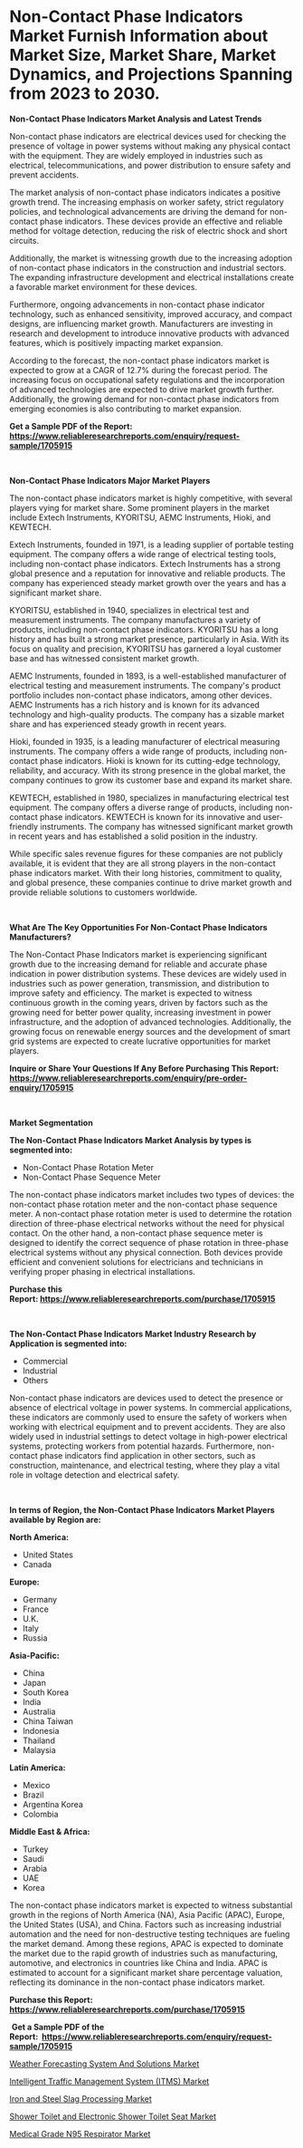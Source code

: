 <p><h1>Non-Contact Phase Indicators Market Furnish Information about Market Size, Market Share, Market Dynamics, and Projections Spanning from 2023 to 2030.</h1></p><p><strong>Non-Contact Phase Indicators Market Analysis and Latest Trends</strong></p>
<p><p>Non-contact phase indicators are electrical devices used for checking the presence of voltage in power systems without making any physical contact with the equipment. They are widely employed in industries such as electrical, telecommunications, and power distribution to ensure safety and prevent accidents.</p><p>The market analysis of non-contact phase indicators indicates a positive growth trend. The increasing emphasis on worker safety, strict regulatory policies, and technological advancements are driving the demand for non-contact phase indicators. These devices provide an effective and reliable method for voltage detection, reducing the risk of electric shock and short circuits.</p><p>Additionally, the market is witnessing growth due to the increasing adoption of non-contact phase indicators in the construction and industrial sectors. The expanding infrastructure development and electrical installations create a favorable market environment for these devices.</p><p>Furthermore, ongoing advancements in non-contact phase indicator technology, such as enhanced sensitivity, improved accuracy, and compact designs, are influencing market growth. Manufacturers are investing in research and development to introduce innovative products with advanced features, which is positively impacting market expansion.</p><p>According to the forecast, the non-contact phase indicators market is expected to grow at a CAGR of 12.7% during the forecast period. The increasing focus on occupational safety regulations and the incorporation of advanced technologies are expected to drive market growth further. Additionally, the growing demand for non-contact phase indicators from emerging economies is also contributing to market expansion.</p></p>
<p><strong>Get a Sample PDF of the Report:&nbsp; <a href="https://www.reliableresearchreports.com/enquiry/request-sample/1705915">https://www.reliableresearchreports.com/enquiry/request-sample/1705915</a></strong></p>
<p>&nbsp;</p>
<p><strong>Non-Contact Phase Indicators Major Market Players</strong></p>
<p><p>The non-contact phase indicators market is highly competitive, with several players vying for market share. Some prominent players in the market include Extech Instruments, KYORITSU, AEMC Instruments, Hioki, and KEWTECH. </p><p>Extech Instruments, founded in 1971, is a leading supplier of portable testing equipment. The company offers a wide range of electrical testing tools, including non-contact phase indicators. Extech Instruments has a strong global presence and a reputation for innovative and reliable products. The company has experienced steady market growth over the years and has a significant market share.</p><p>KYORITSU, established in 1940, specializes in electrical test and measurement instruments. The company manufactures a variety of products, including non-contact phase indicators. KYORITSU has a long history and has built a strong market presence, particularly in Asia. With its focus on quality and precision, KYORITSU has garnered a loyal customer base and has witnessed consistent market growth.</p><p>AEMC Instruments, founded in 1893, is a well-established manufacturer of electrical testing and measurement instruments. The company's product portfolio includes non-contact phase indicators, among other devices. AEMC Instruments has a rich history and is known for its advanced technology and high-quality products. The company has a sizable market share and has experienced steady growth in recent years.</p><p>Hioki, founded in 1935, is a leading manufacturer of electrical measuring instruments. The company offers a wide range of products, including non-contact phase indicators. Hioki is known for its cutting-edge technology, reliability, and accuracy. With its strong presence in the global market, the company continues to grow its customer base and expand its market share.</p><p>KEWTECH, established in 1980, specializes in manufacturing electrical test equipment. The company offers a diverse range of products, including non-contact phase indicators. KEWTECH is known for its innovative and user-friendly instruments. The company has witnessed significant market growth in recent years and has established a solid position in the industry.</p><p>While specific sales revenue figures for these companies are not publicly available, it is evident that they are all strong players in the non-contact phase indicators market. With their long histories, commitment to quality, and global presence, these companies continue to drive market growth and provide reliable solutions to customers worldwide.</p></p>
<p>&nbsp;</p>
<p><strong>What Are The Key Opportunities For Non-Contact Phase Indicators Manufacturers?</strong></p>
<p><p>The Non-Contact Phase Indicators market is experiencing significant growth due to the increasing demand for reliable and accurate phase indication in power distribution systems. These devices are widely used in industries such as power generation, transmission, and distribution to improve safety and efficiency. The market is expected to witness continuous growth in the coming years, driven by factors such as the growing need for better power quality, increasing investment in power infrastructure, and the adoption of advanced technologies. Additionally, the growing focus on renewable energy sources and the development of smart grid systems are expected to create lucrative opportunities for market players.</p></p>
<p><strong>Inquire or Share Your Questions If Any Before Purchasing This Report: <a href="https://www.reliableresearchreports.com/enquiry/pre-order-enquiry/1705915">https://www.reliableresearchreports.com/enquiry/pre-order-enquiry/1705915</a></strong></p>
<p>&nbsp;</p>
<p><strong>Market Segmentation</strong></p>
<p><strong>The Non-Contact Phase Indicators Market Analysis by types is segmented into:</strong></p>
<p><ul><li>Non-Contact Phase Rotation Meter</li><li>Non-Contact Phase Sequence Meter</li></ul></p>
<p><p>The non-contact phase indicators market includes two types of devices: the non-contact phase rotation meter and the non-contact phase sequence meter. A non-contact phase rotation meter is used to determine the rotation direction of three-phase electrical networks without the need for physical contact. On the other hand, a non-contact phase sequence meter is designed to identify the correct sequence of phase rotation in three-phase electrical systems without any physical connection. Both devices provide efficient and convenient solutions for electricians and technicians in verifying proper phasing in electrical installations.</p></p>
<p><strong>Purchase this Report:&nbsp;<a href="https://www.reliableresearchreports.com/purchase/1705915">https://www.reliableresearchreports.com/purchase/1705915</a></strong></p>
<p>&nbsp;</p>
<p><strong>The Non-Contact Phase Indicators Market Industry Research by Application is segmented into:</strong></p>
<p><ul><li>Commercial</li><li>Industrial</li><li>Others</li></ul></p>
<p><p>Non-contact phase indicators are devices used to detect the presence or absence of electrical voltage in power systems. In commercial applications, these indicators are commonly used to ensure the safety of workers when working with electrical equipment and to prevent accidents. They are also widely used in industrial settings to detect voltage in high-power electrical systems, protecting workers from potential hazards. Furthermore, non-contact phase indicators find application in other sectors, such as construction, maintenance, and electrical testing, where they play a vital role in voltage detection and electrical safety.</p></p>
<p>&nbsp;</p>
<p><strong>In terms of Region, the Non-Contact Phase Indicators Market Players available by Region are:</strong></p>
<p>
    <p> <strong> North America: </strong>
        <ul>
            <li>United States</li>
            <li>Canada</li>
        </ul>
        </p> 
    <p> <strong> Europe: </strong>
        <ul>
            <li>Germany</li>
            <li>France</li>
            <li>U.K.</li>
            <li>Italy</li>
            <li>Russia</li>
        </ul>
        </p> 
    <p> <strong> Asia-Pacific: </strong>
        <ul>
            <li>China</li>
            <li>Japan</li>
            <li>South Korea</li>
            <li>India</li>
            <li>Australia</li>
            <li>China Taiwan</li>
            <li>Indonesia</li>
            <li>Thailand</li>
            <li>Malaysia</li>
        </ul>
        </p> 
    <p> <strong> Latin America: </strong>
        <ul>
            <li>Mexico</li>
            <li>Brazil</li>
            <li>Argentina Korea</li>
            <li>Colombia</li>
        </ul>
        </p> 
    <p> <strong> Middle East & Africa: </strong>
        <ul>
            <li>Turkey</li>
            <li>Saudi</li>
            <li>Arabia</li>
            <li>UAE</li>
            <li>Korea</li>
        </ul>
    </p>
    </p>
<p><p>The non-contact phase indicators market is expected to witness substantial growth in the regions of North America (NA), Asia Pacific (APAC), Europe, the United States (USA), and China. Factors such as increasing industrial automation and the need for non-destructive testing techniques are fueling the market demand. Among these regions, APAC is expected to dominate the market due to the rapid growth of industries such as manufacturing, automotive, and electronics in countries like China and India. APAC is estimated to account for a significant market share percentage valuation, reflecting its dominance in the non-contact phase indicators market.</p></p>
<p><strong>Purchase this Report: <a href="https://www.reliableresearchreports.com/purchase/1705915">https://www.reliableresearchreports.com/purchase/1705915</a></strong></p>
<p>&nbsp;<strong>Get a Sample PDF of the Report:&nbsp;&nbsp;<a href="https://www.reliableresearchreports.com/enquiry/request-sample/1705915">https://www.reliableresearchreports.com/enquiry/request-sample/1705915</a></strong></p>
<p><strong></strong></p>
<p><p><a href="https://medium.com/@joannebell6556/weather-forecasting-system-and-solutions-market-trends-forecast-and-competitive-analysis-to-2030-d3abe4a63684">Weather Forecasting System And Solutions Market</a></p><p><a href="https://medium.com/@jasonmartin866/intelligent-traffic-management-system-itms-market-size-cagr-trends-2024-2030-9626a03c7cb6">Intelligent Traffic Management System (ITMS) Market</a></p><p><a href="https://www.linkedin.com/pulse/iron-steel-slag-processing-market-size-growth-forecast-cv73e/">Iron and Steel Slag Processing Market</a></p><p><a href="https://www.linkedin.com/pulse/shower-toilet-electronic-seat-market-size-share-amp-xkype/">Shower Toilet and Electronic Shower Toilet Seat Market</a></p><p><a href="https://www.linkedin.com/pulse/medical-grade-n95-respirator-market-size-share-global-qpvde/">Medical Grade N95 Respirator Market</a></p></p>